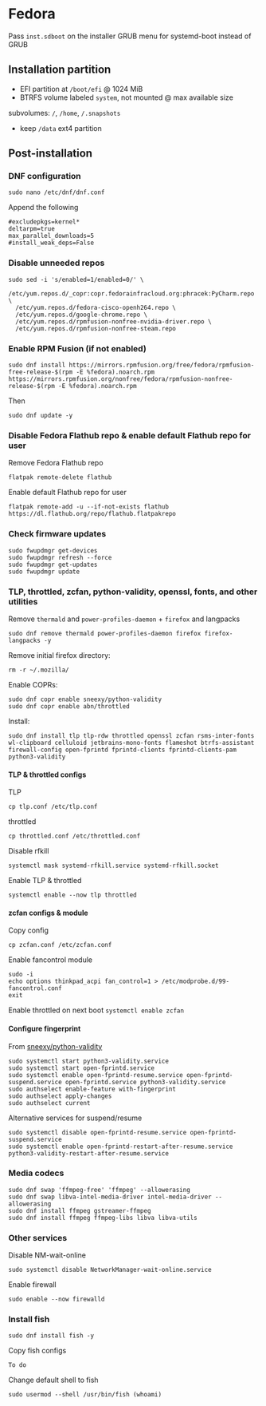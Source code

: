 # Fedora

Pass `inst.sdboot` on the installer GRUB menu for systemd-boot instead of GRUB

## Installation partition

- EFI partition at `/boot/efi` @ 1024 MiB
- BTRFS volume labeled `system`, not mounted @ max available size

subvolumes: `/`, `/home`, `/.snapshots`

- keep `/data` ext4 partition

## Post-installation
### DNF configuration
```
sudo nano /etc/dnf/dnf.conf
```
Append the following
```
#excludepkgs=kernel*
deltarpm=true
max_parallel_downloads=5
#install_weak_deps=False
```
### Disable unneeded repos
```
sudo sed -i 's/enabled=1/enabled=0/' \
  /etc/yum.repos.d/_copr:copr.fedorainfracloud.org:phracek:PyCharm.repo \
  /etc/yum.repos.d/fedora-cisco-openh264.repo \
  /etc/yum.repos.d/google-chrome.repo \
  /etc/yum.repos.d/rpmfusion-nonfree-nvidia-driver.repo \
  /etc/yum.repos.d/rpmfusion-nonfree-steam.repo
```
### Enable RPM Fusion (if not enabled)
```
sudo dnf install https://mirrors.rpmfusion.org/free/fedora/rpmfusion-free-release-$(rpm -E %fedora).noarch.rpm https://mirrors.rpmfusion.org/nonfree/fedora/rpmfusion-nonfree-release-$(rpm -E %fedora).noarch.rpm
```
Then
```
sudo dnf update -y
```
### Disable Fedora Flathub repo & enable default Flathub repo for user
Remove Fedora Flathub repo
```
flatpak remote-delete flathub
```
Enable default Flathub repo for user
```
flatpak remote-add -u --if-not-exists flathub https://dl.flathub.org/repo/flathub.flatpakrepo
```
### Check firmware updates
```
sudo fwupdmgr get-devices 
sudo fwupdmgr refresh --force 
sudo fwupdmgr get-updates 
sudo fwupdmgr update
```
### TLP, throttled, zcfan, python-validity, openssl, fonts, and other utilities
Remove `thermald` and `power-profiles-daemon` + `firefox` and langpacks
```
sudo dnf remove thermald power-profiles-daemon firefox firefox-langpacks -y
```
Remove initial firefox directory:
```
rm -r ~/.mozilla/
```
Enable COPRs:
```
sudo dnf copr enable sneexy/python-validity
sudo dnf copr enable abn/throttled
```
Install:
```
sudo dnf install tlp tlp-rdw throttled openssl zcfan rsms-inter-fonts wl-clipboard celluloid jetbrains-mono-fonts flameshot btrfs-assistant firewall-config open-fprintd fprintd-clients fprintd-clients-pam python3-validity
```
#### TLP & throttled configs
TLP
```
cp tlp.conf /etc/tlp.conf
```
throttled
```
cp throttled.conf /etc/throttled.conf
```
Disable rfkill
```
systemctl mask systemd-rfkill.service systemd-rfkill.socket
```
Enable TLP & throttled
```
systemctl enable --now tlp throttled
```
#### zcfan configs & module
Copy config
```
cp zcfan.conf /etc/zcfan.conf
```
Enable fancontrol module
```
sudo -i
echo options thinkpad_acpi fan_control=1 > /etc/modprobe.d/99-fancontrol.conf
exit
```
Enable throttled on next boot
```systemctl enable zcfan```
#### Configure fingerprint
From [sneexy/python-validity](https://copr.fedorainfracloud.org/coprs/sneexy/python-validity/)
```
sudo systemctl start python3-validity.service
sudo systemctl start open-fprintd.service
sudo systemctl enable open-fprintd-resume.service open-fprintd-suspend.service open-fprintd.service python3-validity.service
sudo authselect enable-feature with-fingerprint
sudo authselect apply-changes
sudo authselect current
```
Alternative services for suspend/resume
```
sudo systemctl disable open-fprintd-resume.service open-fprintd-suspend.service
sudo systemctl enable open-fprintd-restart-after-resume.service python3-validity-restart-after-resume.service
```
### Media codecs
```
sudo dnf swap 'ffmpeg-free' 'ffmpeg' --allowerasing
sudo dnf swap libva-intel-media-driver intel-media-driver --allowerasing
sudo dnf install ffmpeg gstreamer-ffmpeg
sudo dnf install ffmpeg ffmpeg-libs libva libva-utils
```
### Other services
Disable NM-wait-online
```
sudo systemctl disable NetworkManager-wait-online.service
```
Enable firewall
```
sudo enable --now firewalld
```
### Install fish
```
sudo dnf install fish -y
```
Copy fish configs
```
To do
```
Change default shell to fish
```
sudo usermod --shell /usr/bin/fish (whoami)
```
